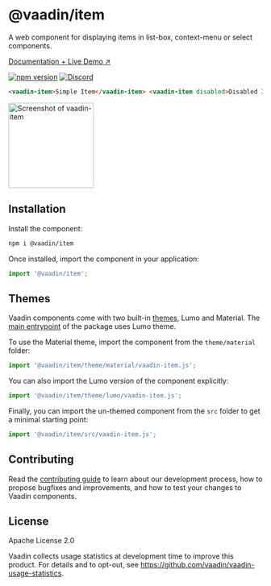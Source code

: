 # @vaadin/item

A web component for displaying items in list-box, context-menu or select components.

[Documentation + Live Demo ↗](https://vaadin.com/components/vaadin-item/html-examples)

[![npm version](https://badgen.net/npm/v/@vaadin/item)](https://www.npmjs.com/package/@vaadin/item)
[![Discord](https://img.shields.io/discord/732335336448852018?label=discord)](https://discord.gg/PHmkCKC)

```html
<vaadin-item>Simple Item</vaadin-item> <vaadin-item disabled>Disabled Item</vaadin-item>
```

[<img src="https://raw.githubusercontent.com/vaadin/vaadin-item/master/screenshot.png" width="169" alt="Screenshot of vaadin-item">](https://vaadin.com/components/vaadin-item)

## Installation

Install the component:

```sh
npm i @vaadin/item
```

Once installed, import the component in your application:

```js
import '@vaadin/item';
```

## Themes

Vaadin components come with two built-in [themes](https://vaadin.com/docs/latest/ds/customization/using-themes), Lumo and Material.
The [main entrypoint](https://github.com/vaadin/web-components/blob/master/packages/item/vaadin-item.js) of the package uses Lumo theme.

To use the Material theme, import the component from the `theme/material` folder:

```js
import '@vaadin/item/theme/material/vaadin-item.js';
```

You can also import the Lumo version of the component explicitly:

```js
import '@vaadin/item/theme/lumo/vaadin-item.js';
```

Finally, you can import the un-themed component from the `src` folder to get a minimal starting point:

```js
import '@vaadin/item/src/vaadin-item.js';
```

## Contributing

Read the [contributing guide](https://vaadin.com/docs/latest/guide/contributing/overview) to learn about our development process, how to propose bugfixes and improvements, and how to test your changes to Vaadin components.

## License

Apache License 2.0

Vaadin collects usage statistics at development time to improve this product.
For details and to opt-out, see https://github.com/vaadin/vaadin-usage-statistics.

